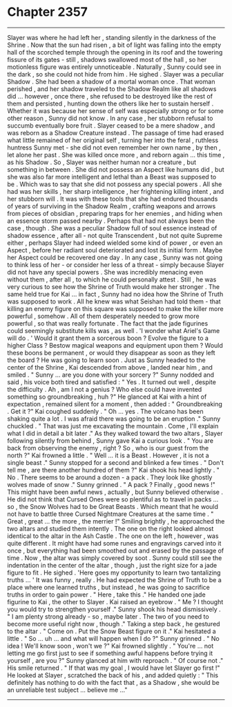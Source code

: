 
# Chapter 2357


---

Slayer was where he had left her , standing silently in the darkness of the Shrine . Now that the sun had risen , a bit of light was falling into the empty hall of the scorched temple through the opening in its roof and the towering fissure of its gates - still , shadows swallowed most of the hall , so her motionless figure was entirely unnoticeable .
Naturally , Sunny could see in the dark , so she could not hide from him .
He sighed .
Slayer was a peculiar Shadow .
She had been a shadow of a mortal woman once . That woman perished , and her shadow traveled to the Shadow Realm like all shadows did … however , once there , she refused to be destroyed like the rest of them and persisted , hunting down the others like her to sustain herself . Whether it was because her sense of self was especially strong or for some other reason , Sunny did not know . In any case , her stubborn refusal to succumb eventually bore fruit . Slayer ceased to be a mere shadow , and was reborn as a Shadow Creature instead .
The passage of time had erased what little remained of her original self , turning her into the feral , ruthless huntress Sunny met - she did not even remember her own name , by then , let alone her past .
She was killed once more , and reborn again … this time , as his Shadow .
So , Slayer was neither human nor a creature , but something in between . She did not possess an Aspect like humans did , but she was also far more intelligent and lethal than a Beast was supposed to be .
Which was to say that she did not possess any special powers . All she had was her skills , her sharp intelligence , her frightening killing intent , and her stubborn will . It was with these tools that she had endured thousands of years of surviving in the Shadow Realm , crafting weapons and arrows from pieces of obsidian , preparing traps for her enemies , and hiding when an essence storm passed nearby .
Perhaps that had not always been the case , though . She was a peculiar Shadow full of soul essence instead of shadow essence , after all - not quite Transcendent , but not quite Supreme either , perhaps Slayer had indeed wielded some kind of power , or even an Aspect , before her radiant soul deteriorated and lost its initial form .
Maybe her Aspect could be recovered one day .
In any case , Sunny was not going to think less of her - or consider her less of a threat - simply because Slayer did not have any special powers . She was incredibly menacing even without them , after all , to which he could personally attest .
Still , he was very curious to see how the Shrine of Truth would make her stronger .
The same held true for Kai … in fact , Sunny had no idea how the Shrine of Truth was supposed to work . All he knew was what Seishan had told them - that killing an enemy figure on this square was supposed to make the killer more powerful , somehow .
All of them desperately needed to grow more powerful , so that was really fortunate .
The fact that the jade figurines could seemingly substitute kills was , as well .
'I wonder what Ariel's Game will do . '
Would it grant them a sorcerous boon ? Evolve the figure to a higher Class ? Bestow magical weapons and equipment upon them ?
Would these boons be permanent , or would they disappear as soon as they left the board ?
He was going to learn soon .
Just as Sunny headed to the center of the Shrine , Kai descended from above , landed near him , and smiled .
" Sunny … are you done with your sorcery ?"
Sunny nodded and said , his voice both tired and satisfied :
" Yes . It turned out well , despite the difficulty . Ah , am I not a genius ? Who else could have invented something so groundbreaking , huh ?"
He glanced at Kai with a hint of expectation , remained silent for a moment , then added :
" Groundbreaking . Get it ?"
Kai coughed suddenly .
" Oh … yes . The volcano has been shaking quite a lot . I was afraid there was going to be an eruption ."
Sunny chuckled .
" That was just me excavating the mountain . Come , I'll explain what I did in detail a bit later ."
As they walked toward the two altars , Slayer following silently from behind , Sunny gave Kai a curious look .
" You are back from observing the enemy , right ? So , who is our guest from the north ?"
Kai frowned a little .
" Well … it is a Beast . However , it is not a single beast ."
Sunny stopped for a second and blinked a few times .
" Don't tell me , are there another hundred of them ?"
Kai shook his head lightly .
" No . There seems to be around a dozen - a pack . They look like ghostly wolves made of snow ."
Sunny grinned .
" A pack ? Finally , good news !"
This might have been awful news , actually , but Sunny believed otherwise . He did not think that Cursed Ones were so plentiful as to travel in packs … so , the Snow Wolves had to be Great Beasts . Which meant that he would not have to battle three Cursed Nightmare Creatures at the same time .
" Great , great … the more , the merrier !"
Smiling brightly , he approached the two altars and studied them intently .
The one on the right looked almost identical to the altar in the Ash Castle . The one on the left , however , was quite different .
It might have had some runes and engravings carved into it once , but everything had been smoothed out and erased by the passage of time . Now , the altar was simply covered by soot .
Sunny could still see the indentation in the center of the altar , though , just the right size for a jade figure to fit .
He sighed .
'Here goes my opportunity to learn two tantalizing truths … '
It was funny , really . He had expected the Shrine of Truth to be a place where one learned truths , but instead , he was going to sacrifice truths in order to gain power .
" Here , take this ."
He handed one jade figurine to Kai , the other to Slayer .
Kai raised an eyebrow .
" Me ? I thought you would try to strengthen yourself ."
Sunny shook his head dismissively .
" I am plenty strong already - so , maybe later . The two of you need to become more useful right now , though ."
Taking a step back , he gestured to the altar .
" Come on . Put the Snow Beast figure on it ."
Kai hesitated a little .
" So … uh … and what will happen when I do ?"
Sunny grinned .
" No idea ! We'll know soon , won't we ?"
Kai frowned slightly .
" You're … not letting me go first just to see if something awful happens before trying it yourself , are you ?"
Sunny glanced at him with reproach .
" Of course not ."
His smile returned .
" If that was my goal , I would have let Slayer go first !"
He looked at Slayer , scratched the back of his , and added quietly :
" This definitely has nothing to do with the fact that , as a Shadow , she would be an unreliable test subject … believe me …"

---

